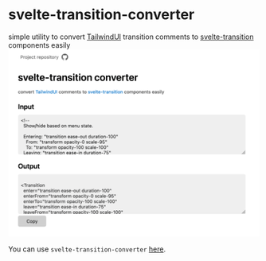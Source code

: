 # svelte-transition-converter
simple utility to convert [TailwindUI](https://tailwindui.com) transition comments to [svelte-transition](https://www.npmjs.com/package/svelte-transition) components easily
![Preview](./assets/preview.png)

You can use `svelte-transition-converter` [here](https://quick-898.github.io/svelte-transition-converter/).
